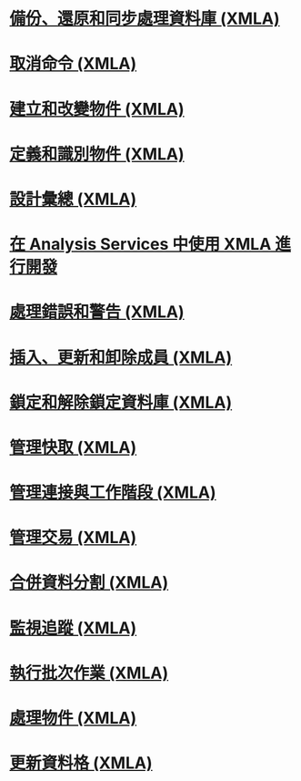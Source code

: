 # [備份、還原和同步處理資料庫 (XMLA)](backing-up-restoring-and-synchronizing-databases-xmla.md)
# [取消命令 (XMLA)](canceling-commands-xmla.md)
# [建立和改變物件 (XMLA)](creating-and-altering-objects-xmla.md)
# [定義和識別物件 (XMLA)](defining-and-identifying-objects-xmla.md)
# [設計彙總 (XMLA)](designing-aggregations-xmla.md)
# [在 Analysis Services 中使用 XMLA 進行開發](developing-with-xmla-in-analysis-services.md)
# [處理錯誤和警告 (XMLA)](handling-errors-and-warnings-xmla.md)
# [插入、更新和卸除成員 (XMLA)](inserting-updating-and-dropping-members-xmla.md)
# [鎖定和解除鎖定資料庫 (XMLA)](locking-and-unlocking-databases-xmla.md)
# [管理快取 (XMLA)](managing-caches-xmla.md)
# [管理連接與工作階段 (XMLA)](managing-connections-and-sessions-xmla.md)
# [管理交易 (XMLA)](managing-transactions-xmla.md)
# [合併資料分割 (XMLA)](merging-partitions-xmla.md)
# [監視追蹤 (XMLA)](monitoring-traces-xmla.md)
# [執行批次作業 (XMLA)](performing-batch-operations-xmla.md)
# [處理物件 (XMLA)](processing-objects-xmla.md)
# [更新資料格 (XMLA)](updating-cells-xmla.md)
